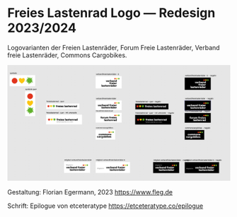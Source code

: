 # Freies Lastenrad  Logo — Redesign 2023/2024

Logovarianten der Freien Lastenräder, Forum Freie Lastenräder, Verband freie Lastenräder, Commons Cargobikes. 

![Alle Logos und Varianten](_github/logo-overview.png)

Gestaltung: Florian Egermann, 2023 
https://www.fleg.de

Schrift: Epilogue von etceteratype 
https://etceteratype.co/epilogue

